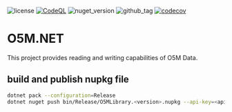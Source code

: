 ![license](https://img.shields.io/github/license/ringostarr80/O5M.NET)
[![CodeQL](https://github.com/ringostarr80/O5M.NET/actions/workflows/github-code-scanning/codeql/badge.svg)](https://github.com/ringostarr80/O5M.NET/actions/workflows/github-code-scanning/codeql)
![nuget_version](https://img.shields.io/nuget/v/O5MLibrary)
![github_tag](https://img.shields.io/github/v/tag/ringostarr80/O5M.NET?sort=semver)
[![codecov](https://codecov.io/gh/ringostarr80/O5M.NET/graph/badge.svg?token=7J64CBACA6)](https://codecov.io/gh/ringostarr80/O5M.NET)

# O5M.NET
This project provides reading and writing capabilities of O5M Data.

## build and publish nupkg file
```sh
dotnet pack --configuration=Release
dotnet nuget push bin/Release/O5MLibrary.<version>.nupkg --api-key=<api-key>
```
